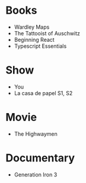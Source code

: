 # Books

- Wardley Maps
- The Tattooist of Auschwitz
- Beginning React
- Typescript Essentials

# Show

- You
- La casa de papel S1, S2

# Movie

- The Highwaymen

# Documentary

- Generation Iron 3
